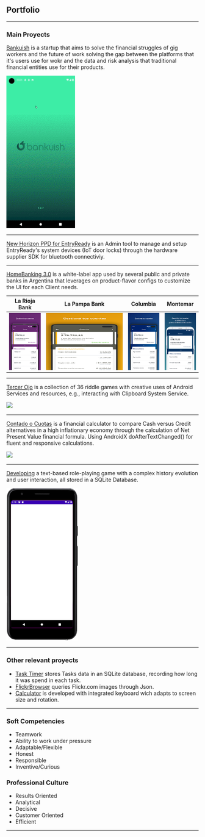 ## Portfolio

---

### Main Proyects 

[Bankuish](https://www.bankuish.com/) 
is a startup that aims to solve the financial struggles of gig workers and the future of work solving the gap between the platforms that it's users use for wokr and the data and risk analysis that traditional financial entities use for their products. 

<img src="images/bankuish_demo_br.gif" height=400/>

---
[New Horizon PPD for EntryReady](https://www.entryready.com/)
is an Admin tool to manage and setup EntryReady's system devices (IoT door locks) through the hardware supplier SDK for bluetooth connectiviy. 

---
[HomeBanking 3.0](https://play.google.com/store/apps/details?id=com.redlink.android_hb3.rioja)
is a white-label app used by several public and private banks in Argentina that leverages on product-flavor configs to customize the UI for each Client needs. 

 | La Rioja Bank | La Pampa Bank | Columbia | Montemar | 
 | -----------   |  ---------    | -----    | ------   |
 | <img src="images/banco_la_rioja.png" height=150/>   |  <img src="images/banco_la_pampa.png" height=150 width=225/>  | <img src="images/banco_columbia.jpg" height=150/>   | <img src="images/banco_montemar.png" height=150/>   |

---
[Tercer Ojo](https://drive.google.com/file/d/1jiyhkCIRd9wTdX2ASREL40ajRrx3T_yP/view)
is a collection of 36 riddle games with creative uses of Android Services and resources, e.g., interacting with Clipboard System Service.

<img src="images/TercerOjo_demo.gif" height=400/>

---
[Contado o Cuotas](https://github.com/BManchi/Contadoocuotas)
is a financial calculator to compare Cash versus Credit alternatives in a high inflationary economy through the calculation of Net Present Value financial formula.
Using AndroidX doAfterTextChanged() for fluent and responsive calculations.

<img src="images/ContadoOCuotas_demo.gif" height=400/>

---
[Developing](https://github.com/BManchi/Juego)
a text-based role-playing game with a complex history evolution and user interaction, all stored in a SQLite Database.

<img src="images/Juego_demo.gif" height=400/>


---

### Other relevant proyects

- [Task Timer](https://github.com/BManchi/TaskTimer) stores Tasks data in an SQLite database, recording how long it was spend in each task.
- [FlickrBrowser](https://github.com/BManchi/FlickrBrowser) queries Flickr.com images through Json.
- [Calculator](https://github.com/BManchi/Calculator) is developed with integrated keyboard wich adapts to screen size and rotation.


---

### Soft Competencies

- Teamwork
- Ability to work under pressure
- Adaptable/Flexible
- Honest
- Responsible
- Inventive/Curious

### Professional Culture

- Results Oriented
- Analytical
- Decisive
- Customer Oriented
- Efficient


---
<p style="font-size:11px"> <a href=""></a></p>
